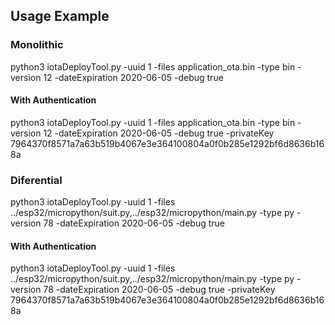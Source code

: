 ## Usage Example

### Monolithic
python3 iotaDeployTool.py -uuid 1 -files application_ota.bin -type bin -version 12 -dateExpiration 2020-06-05 -debug true

#### With Authentication
python3 iotaDeployTool.py -uuid 1 -files application_ota.bin -type bin -version 12 -dateExpiration 2020-06-05 -debug true -privateKey 7964370f8571a7a63b519b4067e3e364100804a0f0b285e1292bf6d8636b168a

### Diferential
python3 iotaDeployTool.py -uuid 1 -files ../esp32/micropython/suit.py,../esp32/micropython/main.py -type py -version 78 -dateExpiration 2020-06-05 -debug true

#### With Authentication
python3 iotaDeployTool.py -uuid 1 -files ../esp32/micropython/suit.py,../esp32/micropython/main.py -type py -version 78 -dateExpiration 2020-06-05 -debug true -privateKey 7964370f8571a7a63b519b4067e3e364100804a0f0b285e1292bf6d8636b168a
